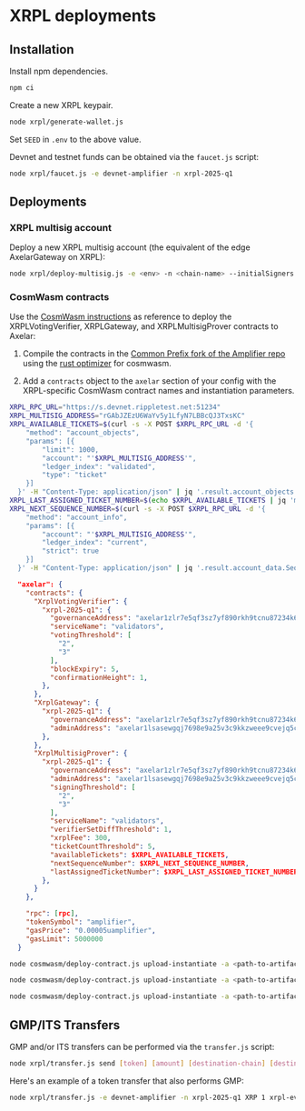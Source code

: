 
# XRPL deployments

## Installation

Install npm dependencies.

```sh
npm ci
```

Create a new XRPL keypair.

```bash
node xrpl/generate-wallet.js
```

Set `SEED` in `.env` to the above value.

Devnet and testnet funds can be obtained via the `faucet.js` script:

```bash
node xrpl/faucet.js -e devnet-amplifier -n xrpl-2025-q1
```

## Deployments

### XRPL multisig account

Deploy a new XRPL multisig account (the equivalent of the edge AxelarGateway on XRPL):

```bash
node xrpl/deploy-multisig.js -e <env> -n <chain-name> --initialSigners <xrpl-addresses>
```

### CosmWasm contracts

Use the [CosmWasm instructions](../cosmwasm/README.md) as reference to deploy the XRPLVotingVerifier, XRPLGateway, and XRPLMultisigProver contracts to Axelar:

1. Compile the contracts in the [Common Prefix fork of the Amplifier repo](https://github.com/commonprefix/axelar-amplifier/tree/xrpl) using the [rust optimizer](https://github.com/CosmWasm/rust-optimizer) for cosmwasm.

2. Add a `contracts` object to the `axelar` section of your config with the XRPL-specific CosmWasm contract names and instantiation parameters.

```bash
XRPL_RPC_URL="https://s.devnet.rippletest.net:51234"
XRPL_MULTISIG_ADDRESS="rGAbJZEzU6WaYv5y1LfyN7LBBcQJ3TxsKC"
XRPL_AVAILABLE_TICKETS=$(curl -s -X POST $XRPL_RPC_URL -d '{
    "method": "account_objects",
    "params": [{
        "limit": 1000,
        "account": "'$XRPL_MULTISIG_ADDRESS'",
        "ledger_index": "validated",
        "type": "ticket"
    }]
  }' -H "Content-Type: application/json" | jq '.result.account_objects | map(select(.LedgerEntryType == "Ticket") | .TicketSequence)' -c)
XRPL_LAST_ASSIGNED_TICKET_NUMBER=$(echo $XRPL_AVAILABLE_TICKETS | jq 'min | . - 1' -c)
XRPL_NEXT_SEQUENCE_NUMBER=$(curl -s -X POST $XRPL_RPC_URL -d '{
    "method": "account_info",
    "params": [{
        "account": "'$XRPL_MULTISIG_ADDRESS'",
        "ledger_index": "current",
        "strict": true
    }]
  }' -H "Content-Type: application/json" | jq '.result.account_data.Sequence')
```

```json
  "axelar": {
    "contracts": {
      "XrplVotingVerifier": {
        "xrpl-2025-q1": {
          "governanceAddress": "axelar1zlr7e5qf3sz7yf890rkh9tcnu87234k6k7ytd9",
          "serviceName": "validators",
          "votingThreshold": [
            "2",
            "3"
          ],
          "blockExpiry": 5,
          "confirmationHeight": 1,
        },
      },
      "XrplGateway": {
        "xrpl-2025-q1": {
          "governanceAddress": "axelar1zlr7e5qf3sz7yf890rkh9tcnu87234k6k7ytd9",
          "adminAddress": "axelar1lsasewgqj7698e9a25v3c9kkzweee9cvejq5cs"
        },
      },
      "XrplMultisigProver": {
        "xrpl-2025-q1": {
          "governanceAddress": "axelar1zlr7e5qf3sz7yf890rkh9tcnu87234k6k7ytd9",
          "adminAddress": "axelar1lsasewgqj7698e9a25v3c9kkzweee9cvejq5cs",
          "signingThreshold": [
            "2",
            "3"
          ],
          "serviceName": "validators",
          "verifierSetDiffThreshold": 1,
          "xrplFee": 300,
          "ticketCountThreshold": 5,
          "availableTickets": $XRPL_AVAILABLE_TICKETS,
          "nextSequenceNumber": $XRPL_NEXT_SEQUENCE_NUMBER,
          "lastAssignedTicketNumber": $XRPL_LAST_ASSIGNED_TICKET_NUMBER
        },
      }
    },

    "rpc": [rpc],
    "tokenSymbol": "amplifier",
    "gasPrice": "0.00005uamplifier",
    "gasLimit": 5000000
  }
```

```bash
node cosmwasm/deploy-contract.js upload-instantiate -a <path-to-artifacts> -c "XrplVotingVerifier" --instantiate2 -e devnet-amplifier -m $MNEMONIC -n xrpl-2025-q1

node cosmwasm/deploy-contract.js upload-instantiate -a <path-to-artifacts> -c "XrplGateway" --instantiate2 -e devnet-amplifier -m $MNEMONIC -n xrpl-2025-q1

node cosmwasm/deploy-contract.js upload-instantiate -a <path-to-artifacts> -c "XrplMultisigProver" --instantiate2 -e devnet-amplifier -m $MNEMONIC -n xrpl-2025-q1
```

## GMP/ITS Transfers

GMP and/or ITS transfers can be performed via the `transfer.js` script:

```bash
node xrpl/transfer.js send [token] [amount] [destination-chain] [destination-address] --gas-fee-amount [gas-fee-amount] --payload [payload]
```

Here's an example of a token transfer that also performs GMP:

```bash
node xrpl/transfer.js -e devnet-amplifier -n xrpl-2025-q1 XRP 1 xrpl-evm-sidechain 0x0A90c0Af1B07f6AC34f3520348Dbfae73BDa358E --data 0000000000000000000000000000000000000000000000000000000000000020000000000000000000000000000000000000000000000000000000000000000e474d5020776f726b7320746f6f3f000000000000000000000000000000000000
```
